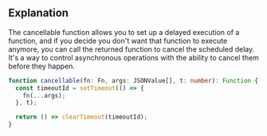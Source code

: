 ## Explanation

The cancellable function allows you to set up a delayed execution of a function, and if you decide you don't want that function to execute anymore, you can call the returned function to cancel the scheduled delay. It's a way to control asynchronous operations with the ability to cancel them before they happen.

```ts
function cancellable(fn: Fn, args: JSONValue[], t: number): Function {
  const timeoutId = setTimeout(() => {
    fn(...args);
  }, t);

  return () => clearTimeout(timeoutId);
}
```